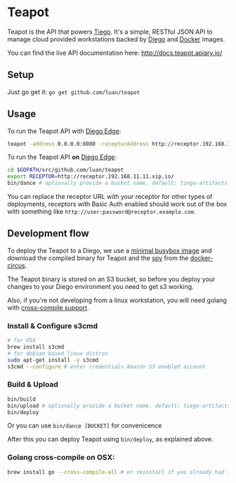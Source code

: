 # Teapot

Teapot is the API that powers [Tiego](https://github.com/luan/tiego). It's a simple, RESTful JSON API to manage cloud provided workstations backed by [Diego](https://github.com/cloudfoundry-incubator/diego-release) and [Docker](http://docker.com) images.

You can find the live API documentation here: http://docs.teapot.apiary.io/

## Setup

Just go get it: `go get github.com/luan/teapot`

## Usage

To run the Teapot API with [Diego Edge](https://github.com/pivotal-cf-experimental/diego-edge):

```bash
teapot -address 0.0.0.0:8080 -receptorAddress http://receptor.192.168.11.11.xip.io/
```

To run the Teapot API **on** [Diego Edge](https://github.com/pivotal-cf-experimental/diego-edge):

```bash
cd $GOPATH/src/github.com/luan/teapot
export RECEPTOR=http://receptor.192.168.11.11.xip.io/
bin/dance # optionally provide a bucket name, default: tiego-artifacts
```

You can replace the receptor URL with your receptor for other types of deployments, receptors with Basic Auth enabled should work out of the box with something like `http://user:password@receptor.example.com`.

## Development flow

To deploy the Teapot to a Diego, we use a [minimal busybox image](https://github.com/jpetazzo/docker-busybox/blob/4f6cb64c3b3255c58021dc75100da0088796a108/Dockerfile) and download the compiled binary for Teapot and the [spy](https://github.com/cloudfoundry-incubator/docker-circus/tree/master/spy) from the [docker-circus](https://github.com/cloudfoundry-incubator/docker-circus).

The Teapot binary is stored on an S3 bucket, so before you deploy your changes to your Diego environment you need to get s3 working.

Also, if you're not developing from a linux workstation, you will need golang with [cross-compile support](#golang-cross-compile-on-osx).


### Install & Configure s3cmd
```bash
# for OSX
brew install s3cmd
# for debian based linux distros
sudo apt-get install -y s3cmd
s3cmd --configure # enter credentials Amazon S3 enabled account
```

### Build & Upload

```bash
bin/build
bin/upload # optionally provide a bucket name, default: tiego-artifacts
bin/deploy
```

Or you can use `bin/dance [BUCKET]` for convenicence

After this you can deploy Teapot using `bin/deploy`, as explained above.

### Golang cross-compile on OSX:

```bash
brew install go --cross-compile-all # or reinstall if you already had it installed
```
